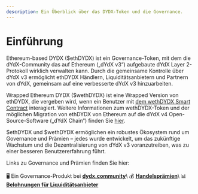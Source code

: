 ```yaml
---
description: Ein Überblick über das DYDX-Token und die Governance.
---
```


# Einführung

Ethereum-based DYDX ($ethDYDX) ist ein Governance-Token, mit dem die dYdX-Community das auf Ethereum („dYdX v3“) aufgebaute dYdX Layer 2-Protokoll wirklich verwalten kann. Durch die gemeinsame Kontrolle über dYdX v3 ermöglicht ethDYDX Händlern, Liquiditätsanbietern und Partnern von dYdX, gemeinsam auf eine verbesserte dYdX v3 hinzuarbeiten.

Wrapped Ethereum DYDX ($wethDYDX) ist eine Wrapped Version von ethDYDX, die vergeben wird, wenn ein Benutzer mit [dem wethDYDX Smart Contract](https://etherscan.io/address/0x46b2deae6eff3011008ea27ea36b7c27255ddfa9) interagiert. Weitere Informationen zum wethDYDX-Token und der möglichen Migration von ethDYDX von Ethereum auf die dYdX v4 Open-Source-Software („dYdX Chain“) finden Sie [hier](https://docs.dydx.community/dydx-token-migration/start-here/introduction).

$ethDYDX und $wethDYDX ermöglichen ein robustes Ökosystem rund um Governance und Prämien – jedes wurde entwickelt, um das zukünftige Wachstum und die Dezentralisierung von dYdX v3 voranzutreiben, was zu einer besseren Benutzererfahrung führt.

Links zu Governance und Prämien finden Sie hier:\
\
🖥️ Ein Governance-Produkt bei [**dydx.community**](https://dydx.community)\ 💰 [**Handelsprämien**](rewards/trading-rewards.md)\ 📊 [**Belohnungen für Liquiditätsanbieter**](rewards/liquidity-provider-rewards.md)
